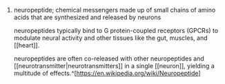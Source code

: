 1. neuropeptide; chemical messengers made up of small chains of amino acids that are synthesized and released by neurons
   
   neuropeptides typically bind to G protein-coupled receptors (GPCRs) to modulate neural activity and other tissues like the gut, muscles, and [[heart]].
   
   neuropeptides are often co-released with other neuropeptides and [[neurotransmitter|neurotransmitters]] in a single [[neuron]], yielding a multitude of effects.^[https://en.wikipedia.org/wiki/Neuropeptide]